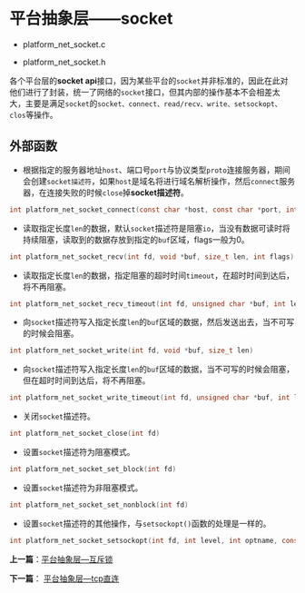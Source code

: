 # 平台抽象层——socket

- platform_net_socket.c

- platform_net_socket.h


各个平台层的**socket api**接口，因为某些平台的`socket`并非标准的，因此在此对他们进行了封装，统一了网络的`socket`接口，但其内部的操作基本不会相差太大，主要是满足`socket`的`socket、connect、read/recv、write、setsockopt、clos`等操作。

## 外部函数

- 根据指定的服务器地址`host`、端口号`port`与协议类型`proto`连接服务器，期间会创建`socket描述符`，如果`host`是域名将进行域名解析操作，然后`connect`服务器，在连接失败的时候`close`掉**socket描述符**。

```c
int platform_net_socket_connect(const char *host, const char *port, int proto)
```

- 读取指定长度`len`的数据，默认`socket`描述符是阻塞`io`，当没有数据可读时将持续阻塞，读取到的数据存放到指定的`buf`区域，flags一般为0。

```c
int platform_net_socket_recv(int fd, void *buf, size_t len, int flags)
```

- 读取指定长度`len`的数据，指定阻塞的超时时间`timeout`，在超时时间到达后，将不再阻塞。

```c
int platform_net_socket_recv_timeout(int fd, unsigned char *buf, int len, int timeout)
```

- 向`socket`描述符写入指定长度`len`的`buf`区域的数据，然后发送出去，当不可写的时候会阻塞。

```c
int platform_net_socket_write(int fd, void *buf, size_t len)
```

- 向`socket`描述符写入指定长度`len`的`buf`区域的数据，当不可写的时候会阻塞，但在超时时间到达后，将不再阻塞。

```c
int platform_net_socket_write_timeout(int fd, unsigned char *buf, int len, int timeout)
```

- 关闭`socket`描述符。

```c
int platform_net_socket_close(int fd)
```

- 设置`socket`描述符为阻塞模式。

```c
int platform_net_socket_set_block(int fd)
```

- 设置`socket`描述符为非阻塞模式。

```c
int platform_net_socket_set_nonblock(int fd)
```

- 设置`socket`描述符的其他操作，与`setsockopt()`函数的处理是一样的。

```c
int platform_net_socket_setsockopt(int fd, int level, int optname, const void *optval, socklen_t optlen)
```


**上一篇**：[平台抽象层—互斥锁](./platform_mutex.md)

**下一篇**： [平台抽象层—tcp直连](./platform_nettype_tcp.md)